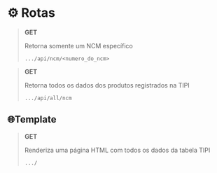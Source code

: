 # ⚙️ Rotas

> **GET**
>
> Retorna somente um NCM específico
>
> ```text
> .../api/ncm/<numero_do_ncm>
> ```


> **GET**
>
> Retorna todos os dados dos produtos registrados na TIPI
>
> ```text
> .../api/all/ncm
> ```

## 🌐Template

> **GET**
>
> Renderiza uma página HTML com todos os dados da tabela TIPI
>
> ```text
> .../
> ```
